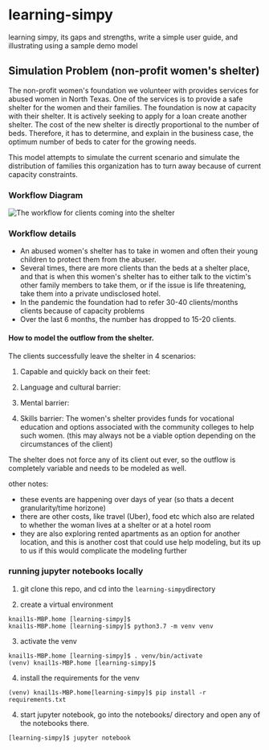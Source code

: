 # learning-simpy
learning simpy, its gaps and strengths, write a simple user guide, and illustrating using a sample demo model


## Simulation Problem (non-profit women's shelter)

The non-profit women's foundation we volunteer with provides services for abused women in North Texas. One of the services is to provide a safe shelter for the women and their families.
The foundation is now at capacity with their shelter. It is actively seeking to apply for a loan create another shelter. The cost of the new shelter is directly proportional to the number of beds. Therefore, it has to determine, and explain in the business case, the optimum number of beds to cater for the growing needs.

This model attempts to simulate the current scenario and simulate the distribution of families this organization has to turn away because of current capacity constraints.

### Workflow Diagram

![The workflow for clients coming into the shelter](/images/shelter-workflow "Shelter Workflow")


### Workflow details

- An abused women's shelter has to take in women and often their young children to protect them from the abuser. 
- Several times, there are more clients than the beds at a shelter place, and that is when this women's shelter has to either talk to the victim's other family members to take them, or if the issue is life threatening, take them into a private undisclosed hotel.
- In the pandemic the foundation had to refer 30-40 clients/months clients because of capacity problems
- Over the last 6 months, the number has dropped to 15-20 clients.


#### How to model the outflow from the shelter. 

The clients successfully leave the shelter in 4 scenarios:

1. Capable and quickly back on their feet: 

2. Language and cultural barrier: 

3. Mental barrier: 

4. Skills barrier: The women's shelter provides funds for vocational education and options associated with the community colleges to help such women. (this may always not be a viable option depending on the circumstances of the client)

The shelter does not force any of its client out ever, so the outflow is completely variable and needs to be modeled as well.

other notes:

- these events are happening over days of year (so thats a decent granularity/time horizone)
- there are other costs, like travel (Uber), food etc which also are related to whether the woman lives at a shelter or at a hotel room
- they are also exploring rented apartments as an option for another location, and this is another cost that could use help modeling, but its up to us if this would complicate the modeling further



### running jupyter notebooks locally

1. git clone this repo, and cd into the `learning-simpy`directory

2. create a virtual environment 

```
knail1s-MBP.home [learning-simpy]$
knail1s-MBP.home [learning-simpy]$ python3.7 -m venv venv
```

3. activate the venv

```
knail1s-MBP.home [learning-simpy]$ . venv/bin/activate
(venv) knail1s-MBP.home [learning-simpy]$
```

4. install the requirements for the venv
```
(venv) knail1s-MBP.home[learning-simpy]$ pip install -r requirements.txt
```

4. start jupyter notebook, go into the notebooks/ directory and open any of the notebooks there.

```
[learning-simpy]$ jupyter notebook
```